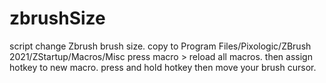 # zbrushSize
script change Zbrush brush size.
copy to Program Files/Pixologic/ZBrush 2021/ZStartup/Macros/Misc press macro > reload all macros. then assign hotkey to new macro.
press and hold hotkey then move your brush cursor.
